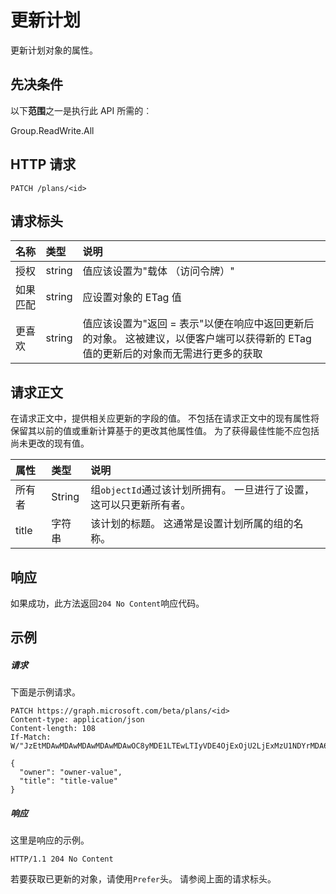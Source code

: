 # <a name="update-plan"></a>更新计划

更新计划对象的属性。
## <a name="prerequisites"></a>先决条件
以下**范围**之一是执行此 API 所需的︰
 
Group.ReadWrite.All

## <a name="http-request"></a>HTTP 请求
<!-- { "blockType": "ignored" } -->
```http
PATCH /plans/<id>
```
## <a name="request-headers"></a>请求标头
| 名称       | 类型 | 说明|
|:-----------|:------|:----------|
| 授权  | string  | 值应该设置为"载体 （访问令牌）" |
| 如果匹配 | string | 应设置对象的 ETag 值 |
| 更喜欢 | string | 值应该设置为"返回 = 表示"以便在响应中返回更新后的对象。 这被建议，以便客户端可以获得新的 ETag 值的更新后的对象而无需进行更多的获取 |

## <a name="request-body"></a>请求正文
在请求正文中，提供相关应更新的字段的值。 不包括在请求正文中的现有属性将保留其以前的值或重新计算基于的更改其他属性值。 为了获得最佳性能不应包括尚未更改的现有值。

| 属性     | 类型   |说明|
|:---------------|:--------|:----------|
|所有者|String|组`objectId`通过该计划所拥有。 一旦进行了设置，这可以只更新所有者。 |
|title|字符串|该计划的标题。 这通常是设置计划所属的组的名称。|

## <a name="response"></a>响应
如果成功，此方法返回`204 No Content`响应代码。
## <a name="example"></a>示例
##### <a name="request"></a>请求
下面是示例请求。
<!-- {
  "blockType": "request",
  "name": "update_plan"
}-->
```http
PATCH https://graph.microsoft.com/beta/plans/<id>
Content-type: application/json
Content-length: 108
If-Match: W/"JzEtMDAwMDAwMDAwMDAwMDAwOC8yMDE1LTEwLTIyVDE4OjExOjU2LjExMzU1NDYrMDA6MDAn"

{
  "owner": "owner-value",
  "title": "title-value"
}
```
##### <a name="response"></a>响应
这里是响应的示例。 
<!-- {
  "blockType": "response",
  "truncated": true,
  "@odata.type": "microsoft.graph.plan"
} -->
```http
HTTP/1.1 204 No Content
```
若要获取已更新的对象，请使用`Prefer`头。 请参阅上面的请求标头。
<!-- uuid: 8fcb5dbc-d5aa-4681-8e31-b001d5168d79
2015-10-25 14:57:30 UTC -->
<!-- {
  "type": "#page.annotation",
  "description": "Update plan",
  "keywords": "",
  "section": "documentation",
  "tocPath": ""
}-->